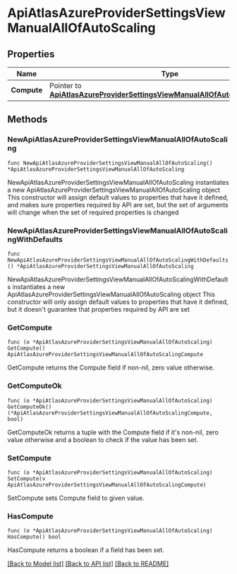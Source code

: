 # ApiAtlasAzureProviderSettingsViewManualAllOfAutoScaling

## Properties

Name | Type | Description | Notes
------------ | ------------- | ------------- | -------------
**Compute** | Pointer to [**ApiAtlasAzureProviderSettingsViewManualAllOfAutoScalingCompute**](ApiAtlasAzureProviderSettingsViewManualAllOfAutoScalingCompute.md) |  | [optional] 

## Methods

### NewApiAtlasAzureProviderSettingsViewManualAllOfAutoScaling

`func NewApiAtlasAzureProviderSettingsViewManualAllOfAutoScaling() *ApiAtlasAzureProviderSettingsViewManualAllOfAutoScaling`

NewApiAtlasAzureProviderSettingsViewManualAllOfAutoScaling instantiates a new ApiAtlasAzureProviderSettingsViewManualAllOfAutoScaling object
This constructor will assign default values to properties that have it defined,
and makes sure properties required by API are set, but the set of arguments
will change when the set of required properties is changed

### NewApiAtlasAzureProviderSettingsViewManualAllOfAutoScalingWithDefaults

`func NewApiAtlasAzureProviderSettingsViewManualAllOfAutoScalingWithDefaults() *ApiAtlasAzureProviderSettingsViewManualAllOfAutoScaling`

NewApiAtlasAzureProviderSettingsViewManualAllOfAutoScalingWithDefaults instantiates a new ApiAtlasAzureProviderSettingsViewManualAllOfAutoScaling object
This constructor will only assign default values to properties that have it defined,
but it doesn't guarantee that properties required by API are set

### GetCompute

`func (o *ApiAtlasAzureProviderSettingsViewManualAllOfAutoScaling) GetCompute() ApiAtlasAzureProviderSettingsViewManualAllOfAutoScalingCompute`

GetCompute returns the Compute field if non-nil, zero value otherwise.

### GetComputeOk

`func (o *ApiAtlasAzureProviderSettingsViewManualAllOfAutoScaling) GetComputeOk() (*ApiAtlasAzureProviderSettingsViewManualAllOfAutoScalingCompute, bool)`

GetComputeOk returns a tuple with the Compute field if it's non-nil, zero value otherwise
and a boolean to check if the value has been set.

### SetCompute

`func (o *ApiAtlasAzureProviderSettingsViewManualAllOfAutoScaling) SetCompute(v ApiAtlasAzureProviderSettingsViewManualAllOfAutoScalingCompute)`

SetCompute sets Compute field to given value.

### HasCompute

`func (o *ApiAtlasAzureProviderSettingsViewManualAllOfAutoScaling) HasCompute() bool`

HasCompute returns a boolean if a field has been set.


[[Back to Model list]](../README.md#documentation-for-models) [[Back to API list]](../README.md#documentation-for-api-endpoints) [[Back to README]](../README.md)


